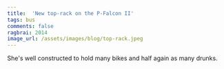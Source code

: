 ```yaml
---
title:  'New top-rack on the P-Falcon II'
tags: bus
comments: false
ragbrai: 2014
image_url: /assets/images/blog/top-rack.jpeg
---
```

She's well constructed to hold many bikes and half again as many drunks.
